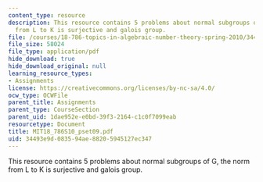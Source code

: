 ```yaml
---
content_type: resource
description: This resource contains 5 problems about normal subgroups of G, the norm
  from L to K is surjective and galois group.
file: /courses/18-786-topics-in-algebraic-number-theory-spring-2010/34493e9d083594ae88205945127ec347_MIT18_786S10_pset09.pdf
file_size: 58024
file_type: application/pdf
hide_download: true
hide_download_original: null
learning_resource_types:
- Assignments
license: https://creativecommons.org/licenses/by-nc-sa/4.0/
ocw_type: OCWFile
parent_title: Assignments
parent_type: CourseSection
parent_uid: 1dae952e-e0bd-39f3-2164-c1c0f7099eab
resourcetype: Document
title: MIT18_786S10_pset09.pdf
uid: 34493e9d-0835-94ae-8820-5945127ec347
---
```

This resource contains 5 problems about normal subgroups of G, the norm from L to K is surjective and galois group.